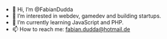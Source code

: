 - 👋 Hi, I’m @FabianDudda
- 👀 I’m interested in webdev, gamedev and building startups.
- 🌱 I’m currently learning JavaScript and PHP.
- 📫 How to reach me: fabian.dudda@hotmail.de

<!---
FabianDudda/FabianDudda is a ✨ special ✨ repository because its `README.md` (this file) appears on your GitHub profile.
You can click the Preview link to take a look at your changes.
--->
